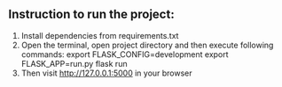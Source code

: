 Instruction to run the project:
-------------------------------

1. Install dependencies from requirements.txt
2. Open the terminal, open project directory and then execute following commands:
      export FLASK_CONFIG=development
      export FLASK_APP=run.py
      flask run
3. Then visit http://127.0.0.1:5000 in your browser
